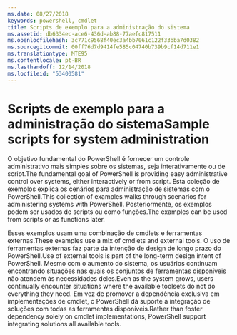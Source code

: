 ```yaml
---
ms.date: 08/27/2018
keywords: powershell, cmdlet
title: Scripts de exemplo para a administração do sistema
ms.assetid: db6334ec-ace6-436d-ab88-77aefc817511
ms.openlocfilehash: 3c771c9568f40ec3a4bb7061c122f33bba7d0382
ms.sourcegitcommit: 00ff76d7d9414fe585c04740b739b9cf14d711e1
ms.translationtype: MTE95
ms.contentlocale: pt-BR
ms.lasthandoff: 12/14/2018
ms.locfileid: "53400581"
---
```

# <a name="sample-scripts-for-system-administration"></a><span data-ttu-id="2f639-103">Scripts de exemplo para a administração do sistema</span><span class="sxs-lookup"><span data-stu-id="2f639-103">Sample scripts for system administration</span></span>

<span data-ttu-id="2f639-104">O objetivo fundamental do PowerShell é fornecer um controle administrativo mais simples sobre os sistemas, seja interativamente ou de script.</span><span class="sxs-lookup"><span data-stu-id="2f639-104">The fundamental goal of PowerShell is providing easy administrative control over systems, either interactively or from script.</span></span> <span data-ttu-id="2f639-105">Esta coleção de exemplos explica os cenários para administração de sistemas com o PowerShell.</span><span class="sxs-lookup"><span data-stu-id="2f639-105">This collection of examples walks through scenarios for administering systems with PowerShell.</span></span> <span data-ttu-id="2f639-106">Posteriormente, os exemplos podem ser usados de scripts ou como funções.</span><span class="sxs-lookup"><span data-stu-id="2f639-106">The examples can be used from scripts or as functions later.</span></span>

<span data-ttu-id="2f639-107">Esses exemplos usam uma combinação de cmdlets e ferramentas externas.</span><span class="sxs-lookup"><span data-stu-id="2f639-107">These examples use a mix of cmdlets and external tools.</span></span> <span data-ttu-id="2f639-108">O uso de ferramentas externas faz parte da intenção de design de longo prazo do PowerShell.</span><span class="sxs-lookup"><span data-stu-id="2f639-108">Use of external tools is part of the long-term design intent of PowerShell.</span></span> <span data-ttu-id="2f639-109">Mesmo com o aumento do sistema, os usuários continuam encontrando situações nas quais os conjuntos de ferramentas disponíveis não atendem às necessidades deles.</span><span class="sxs-lookup"><span data-stu-id="2f639-109">Even as the system grows, users continually encounter situations where the available toolsets do not do everything they need.</span></span> <span data-ttu-id="2f639-110">Em vez de promover a dependência exclusiva em implementações de cmdlet, o PowerShell dá suporte à integração de soluções com todas as ferramentas disponíveis.</span><span class="sxs-lookup"><span data-stu-id="2f639-110">Rather than foster dependency solely on cmdlet implementations, PowerShell support integrating solutions all available tools.</span></span>